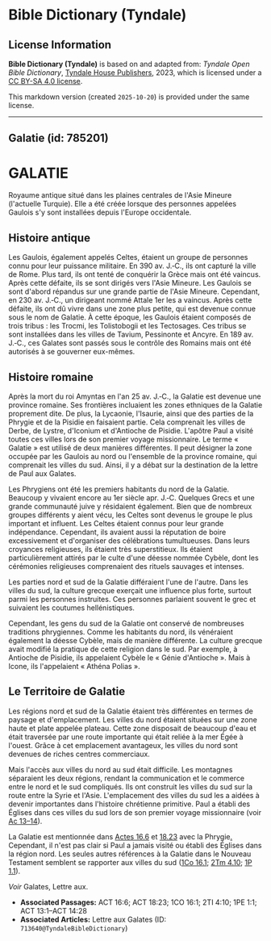 # Bible Dictionary (Tyndale)

## License Information

**Bible Dictionary (Tyndale)** is based on and adapted from: _Tyndale Open Bible Dictionary_, [Tyndale House Publishers](https://tyndaleopenresources.com/), 2023, which is licensed under a [CC BY-SA 4.0 license](https://creativecommons.org/licenses/by-sa/4.0/legalcode.en).

This markdown version (created `2025-10-20`) is provided under the same license.



--------------------------------

## Galatie (id: 785201)

GALATIE
=======

Royaume antique situé dans les plaines centrales de l'Asie Mineure (l'actuelle Turquie). Elle a été créée lorsque des personnes appelées Gaulois s'y sont installées depuis l'Europe occidentale.

Histoire antique
----------------

Les Gaulois, également appelés Celtes, étaient un groupe de personnes connu pour leur puissance militaire. En 390 av. J.‑C., ils ont capturé la ville de Rome. Plus tard, ils ont tenté de conquérir la Grèce mais ont été vaincus. Après cette défaite, ils se sont dirigés vers l'Asie Mineure. Les Gaulois se sont d'abord répandus sur une grande partie de l'Asie Mineure. Cependant, en 230 av. J.‑C., un dirigeant nommé Attale 1er les a vaincus. Après cette défaite, ils ont dû vivre dans une zone plus petite, qui est devenue connue sous le nom de Galatie. À cette époque, les Gaulois étaient composés de trois tribus : les Trocmi, les Tolistobogii et les Tectosages. Ces tribus se sont installées dans les villes de Tavium, Pessinonte et Ancyre. En 189 av. J.‑C., ces Galates sont passés sous le contrôle des Romains mais ont été autorisés à se gouverner eux\-mêmes.

Histoire romaine
----------------

Après la mort du roi Amyntas en l'an 25 av. J.‑C., la Galatie est devenue une province romaine. Ses frontières incluaient les zones ethniques de la Galatie proprement dite. De plus, la Lycaonie, l'Isaurie, ainsi que des parties de la Phrygie et de la Pisidie en faisaient partie. Cela comprenait les villes de Derbe, de Lystre, d'Iconium et d'Antioche de Pisidie. L'apôtre Paul a visité toutes ces villes lors de son premier voyage missionnaire. Le terme « Galatie » est utilisé de deux manières différentes. Il peut désigner la zone occupée par les Gaulois au nord ou l'ensemble de la province romaine, qui comprenait les villes du sud. Ainsi, il y a débat sur la destination de la lettre de Paul aux Galates.

Les Phrygiens ont été les premiers habitants du nord de la Galatie. Beaucoup y vivaient encore au 1er siècle apr. J.‑C. Quelques Grecs et une grande communauté juive y résidaient également. Bien que de nombreux groupes différents y aient vécu, les Celtes sont devenus le groupe le plus important et influent. Les Celtes étaient connus pour leur grande indépendance. Cependant, ils avaient aussi la réputation de boire excessivement et d'organiser des célébrations tumultueuses. Dans leurs croyances religieuses, ils étaient très superstitieux. Ils étaient particulièrement attirés par le culte d'une déesse nommée Cybèle, dont les cérémonies religieuses comprenaient des rituels sauvages et intenses.

Les parties nord et sud de la Galatie différaient l'une de l'autre. Dans les villes du sud, la culture grecque exerçait une influence plus forte, surtout parmi les personnes instruites. Ces personnes parlaient souvent le grec et suivaient les coutumes hellénistiques.

Cependant, les gens du sud de la Galatie ont conservé de nombreuses traditions phrygiennes. Comme les habitants du nord, ils vénéraient également la déesse Cybèle, mais de manière différente. La culture grecque avait modifié la pratique de cette religion dans le sud. Par exemple, à Antioche de Pisidie, ils appelaient Cybèle le « Génie d'Antioche ». Mais à Icone, ils l'appelaient « Athéna Polias ».

Le Territoire de Galatie
------------------------

Les régions nord et sud de la Galatie étaient très différentes en termes de paysage et d'emplacement. Les villes du nord étaient situées sur une zone haute et plate appelée plateau. Cette zone disposait de beaucoup d'eau et était traversée par une route importante qui était reliée à la mer Égée à l'ouest. Grâce à cet emplacement avantageux, les villes du nord sont devenues de riches centres commerciaux.

Mais l'accès aux villes du nord au sud était difficile. Les montagnes séparaient les deux régions, rendant la communication et le commerce entre le nord et le sud compliqués. Ils ont construit les villes du sud sur la route entre la Syrie et l'Asie. L'emplacement des villes du sud les a aidées à devenir importantes dans l'histoire chrétienne primitive. Paul a établi des Églises dans ces villes du sud lors de son premier voyage missionnaire (voir [Ac 13–14](https://ref.ly/Acts13:1-Acts14:28)).

La Galatie est mentionnée dans [Actes 16\.6](https://ref.ly/Acts16:6) et [18\.23](https://ref.ly/Acts18:23) avec la Phrygie[.](https://ref.ly/Acts18:23) Cependant, il n'est pas clair si Paul a jamais visité ou établi des Églises dans la région nord. Les seules autres références à la Galatie dans le Nouveau Testament semblent se rapporter aux villes du sud ([1Co 16\.1](https://ref.ly/1Cor16:1); [2Tm 4\.10](https://ref.ly/2Tim4:10); [1P 1\.1](https://ref.ly/1Pet1:1)).

*Voir* Galates, Lettre aux.

* **Associated Passages:** ACT 16:6; ACT 18:23; 1CO 16:1; 2TI 4:10; 1PE 1:1; ACT 13:1–ACT 14:28
* **Associated Articles:** Lettre aux Galates (ID: `713640@TyndaleBibleDictionary`)

